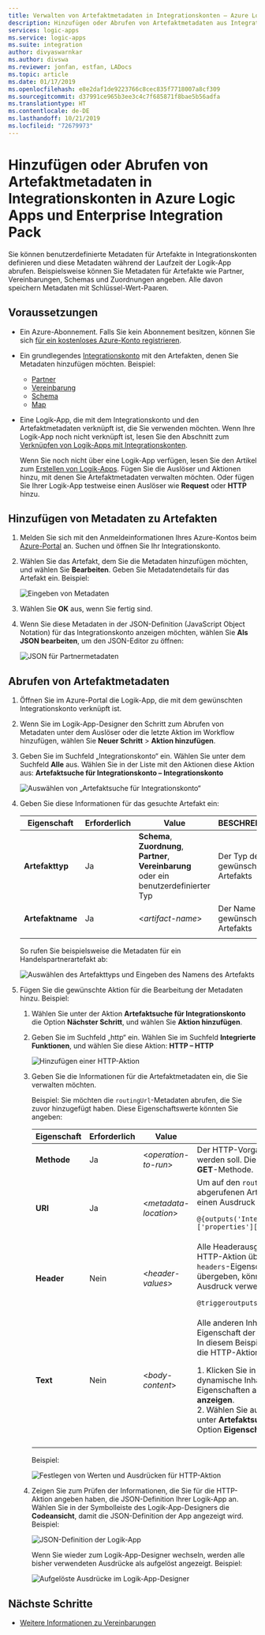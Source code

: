 ```yaml
---
title: Verwalten von Artefaktmetadaten in Integrationskonten – Azure Logic Apps
description: Hinzufügen oder Abrufen von Artefaktmetadaten aus Integrationskonten in Azure Logic Apps mit Enterprise Integration Pack
services: logic-apps
ms.service: logic-apps
ms.suite: integration
author: divyaswarnkar
ms.author: divswa
ms.reviewer: jonfan, estfan, LADocs
ms.topic: article
ms.date: 01/17/2019
ms.openlocfilehash: e8e2daf1de9223766c8cec835f7718007a8cf309
ms.sourcegitcommit: d37991ce965b3ee3c4c7f685871f8bae5b56adfa
ms.translationtype: HT
ms.contentlocale: de-DE
ms.lasthandoff: 10/21/2019
ms.locfileid: "72679973"
---
```

# <a name="manage-artifact-metadata-in-integration-accounts-with-azure-logic-apps-and-enterprise-integration-pack"></a>Hinzufügen oder Abrufen von Artefaktmetadaten in Integrationskonten in Azure Logic Apps und Enterprise Integration Pack

Sie können benutzerdefinierte Metadaten für Artefakte in Integrationskonten definieren und diese Metadaten während der Laufzeit der Logik-App abrufen. Beispielsweise können Sie Metadaten für Artefakte wie Partner, Vereinbarungen, Schemas und Zuordnungen angeben. Alle davon speichern Metadaten mit Schlüssel-Wert-Paaren. 

## <a name="prerequisites"></a>Voraussetzungen

* Ein Azure-Abonnement. Falls Sie kein Abonnement besitzen, können Sie sich <a href="https://azure.microsoft.com/free/" target="_blank">für ein kostenloses Azure-Konto registrieren</a>.

* Ein grundlegendes [Integrationskonto](../logic-apps/logic-apps-enterprise-integration-create-integration-account.md) mit den Artefakten, denen Sie Metadaten hinzufügen möchten. Beispiel: 

  * [Partner](logic-apps-enterprise-integration-partners.md)
  * [Vereinbarung](logic-apps-enterprise-integration-agreements.md)
  * [Schema](logic-apps-enterprise-integration-schemas.md)
  * [Map](logic-apps-enterprise-integration-maps.md)

* Eine Logik-App, die mit dem Integrationskonto und den Artefaktmetadaten verknüpft ist, die Sie verwenden möchten. Wenn Ihre Logik-App noch nicht verknüpft ist, lesen Sie den Abschnitt zum [Verknüpfen von Logik-Apps mit Integrationskonten](logic-apps-enterprise-integration-create-integration-account.md#link-account). 

  Wenn Sie noch nicht über eine Logik-App verfügen, lesen Sie den Artikel zum [Erstellen von Logik-Apps](../logic-apps/quickstart-create-first-logic-app-workflow.md). 
  Fügen Sie die Auslöser und Aktionen hinzu, mit denen Sie Artefaktmetadaten verwalten möchten. Oder fügen Sie Ihrer Logik-App testweise einen Auslöser wie **Request** oder **HTTP** hinzu.

## <a name="add-metadata-to-artifacts"></a>Hinzufügen von Metadaten zu Artefakten

1. Melden Sie sich mit den Anmeldeinformationen Ihres Azure-Kontos beim <a href="https://portal.azure.com" target="_blank">Azure-Portal</a> an. Suchen und öffnen Sie Ihr Integrationskonto.

1. Wählen Sie das Artefakt, dem Sie die Metadaten hinzufügen möchten, und wählen Sie **Bearbeiten**. Geben Sie Metadatendetails für das Artefakt ein. Beispiel:

   ![Eingeben von Metadaten](media/logic-apps-enterprise-integration-metadata/add-partner-metadata.png)

1. Wählen Sie **OK** aus, wenn Sie fertig sind.

1. Wenn Sie diese Metadaten in der JSON-Definition (JavaScript Object Notation) für das Integrationskonto anzeigen möchten, wählen Sie **Als JSON bearbeiten**, um den JSON-Editor zu öffnen: 

   ![JSON für Partnermetadaten](media/logic-apps-enterprise-integration-metadata/partner-metadata.png)

## <a name="get-artifact-metadata"></a>Abrufen von Artefaktmetadaten

1. Öffnen Sie im Azure-Portal die Logik-App, die mit dem gewünschten Integrationskonto verknüpft ist. 

1. Wenn Sie im Logik-App-Designer den Schritt zum Abrufen von Metadaten unter dem Auslöser oder die letzte Aktion im Workflow hinzufügen, wählen Sie **Neuer Schritt** > **Aktion hinzufügen**. 

1. Geben Sie im Suchfeld „Integrationskonto“ ein. Wählen Sie unter dem Suchfeld **Alle** aus. Wählen Sie in der Liste mit den Aktionen diese Aktion aus: **Artefaktsuche für Integrationskonto – Integrationskonto**

   ![Auswählen von „Artefaktsuche für Integrationskonto“](media/logic-apps-enterprise-integration-metadata/integration-account-artifact-lookup.png)

1. Geben Sie diese Informationen für das gesuchte Artefakt ein:

   | Eigenschaft | Erforderlich | Value | BESCHREIBUNG | 
   |----------|---------|-------|-------------| 
   | **Artefakttyp** | Ja | **Schema**, **Zuordnung**, **Partner**, **Vereinbarung** oder ein benutzerdefinierter Typ | Der Typ des gewünschten Artefakts | 
   | **Artefaktname** | Ja | <*artifact-name*> | Der Name des gewünschten Artefakts | 
   ||| 

   So rufen Sie beispielsweise die Metadaten für ein Handelspartnerartefakt ab:

   ![Auswählen des Artefakttyps und Eingeben des Namens des Artefakts](media/logic-apps-enterprise-integration-metadata/artifact-lookup-information.png)

1. Fügen Sie die gewünschte Aktion für die Bearbeitung der Metadaten hinzu. Beispiel:

   1. Wählen Sie unter der Aktion **Artefaktsuche für Integrationskonto** die Option **Nächster Schritt**, und wählen Sie **Aktion hinzufügen**. 

   1. Geben Sie im Suchfeld „http“ ein. Wählen Sie im Suchfeld **Integrierte Funktionen**, und wählen Sie diese Aktion: **HTTP – HTTP**

      ![Hinzufügen einer HTTP-Aktion](media/logic-apps-enterprise-integration-metadata/http-action.png)

   1. Geben Sie die Informationen für die Artefaktmetadaten ein, die Sie verwalten möchten. 

      Beispiel: Sie möchten die `routingUrl`-Metadaten abrufen, die Sie zuvor hinzugefügt haben. Diese Eigenschaftswerte könnten Sie angeben: 

      | Eigenschaft | Erforderlich | Value | BESCHREIBUNG | 
      |----------|----------|-------|-------------| 
      | **Methode** | Ja | <*operation-to-run*> | Der HTTP-Vorgang, der auf das Artefakt ausgeführt werden soll. Diese HTTP-Aktion verwendet z.B. die **GET**-Methode. | 
      | **URI** | Ja | <*metadata-location*> | Um auf den `routingUrl`-Metadatenwert des abgerufenen Artefakts zuzugreifen, können Sie einen Ausdruck verwenden. Beispiel: <p>`@{outputs('Integration_Account_Artifact_Lookup')['properties']['metadata']['routingUrl']}` | 
      | **Header** | Nein | <*header-values*> | Alle Headerausgaben des Auslösers, die Sie in die HTTP-Aktion übergeben möchten. Um den `headers`-Eigenschaftswert des Auslöser zu übergeben, können Sie beispielsweise einen Ausdruck verwenden. Beispiel: <p>`@triggeroutputs()['headers']` | 
      | **Text** | Nein | <*body-content*> | Alle anderen Inhalte, die Sie über die `body`-Eigenschaft der HTTP-Aktion übergeben möchten. In diesem Beispiel werden die `properties`-Werte in die HTTP-Aktion übergeben: <p>1. Klicken Sie in die Eigenschaft **Body**, damit die dynamische Inhaltsliste angezeigt wird. Wenn keine Eigenschaften angezeigt werden, wählen Sie **Mehr anzeigen**. <br>2. Wählen Sie aus der dynamischen Inhaltsliste unter **Artefaktsuche für Integrationskonto** die Option **Eigenschaften**. | 
      |||| 

      Beispiel:

      ![Festlegen von Werten und Ausdrücken für HTTP-Aktion](media/logic-apps-enterprise-integration-metadata/add-http-action-values.png)

   1. Zeigen Sie zum Prüfen der Informationen, die Sie für die HTTP-Aktion angeben haben, die JSON-Definition Ihrer Logik-App an. Wählen Sie in der Symbolleiste des Logik-App-Designers die **Codeansicht**, damit die JSON-Definition der App angezeigt wird. Beispiel:

      ![JSON-Definition der Logik-App](media/logic-apps-enterprise-integration-metadata/finished-logic-app-definition.png)

      Wenn Sie wieder zum Logik-App-Designer wechseln, werden alle bisher verwendeten Ausdrücke als aufgelöst angezeigt. Beispiel:

      ![Aufgelöste Ausdrücke im Logik-App-Designer](media/logic-apps-enterprise-integration-metadata/resolved-expressions.png)

## <a name="next-steps"></a>Nächste Schritte

* [Weitere Informationen zu Vereinbarungen](logic-apps-enterprise-integration-agreements.md)
